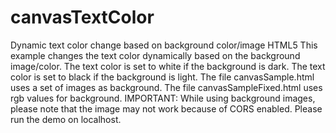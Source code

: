 # canvasTextColor
Dynamic text color change based on background color/image HTML5
This example changes the text color dynamically based on the background image/color.
The text color is set to white if the background is dark. 
The text color is set to black if the background is light.
The file canvasSample.html uses a set of images as background.
The file canvasSampleFixed.html uses rgb values for background.
IMPORTANT: While using background images, please note that the image may not work because of CORS enabled. Please run the demo on localhost. 
 
